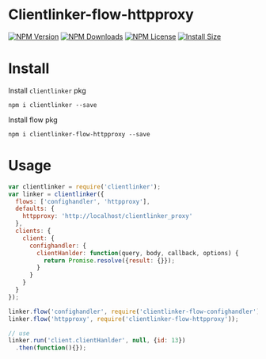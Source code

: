 Clientlinker-flow-httpproxy
============================

[![NPM Version][npm-image]][npm-url]
[![NPM Downloads][downloads-image]][npm-url]
[![NPM License][license-image]][npm-url]
[![Install Size][install-size-image]][install-size-url]


# Install

Install `clientlinker` pkg

```shell
npm i clientlinker --save
```

Install flow pkg

```shell
npm i clientlinker-flow-httpproxy --save
```


# Usage

```javascript
var clientlinker = require('clientlinker');
var linker = clientlinker({
  flows: ['confighandler', 'httpproxy'],
  defaults: {
    httpproxy: 'http://localhost/clientlinker_proxy'
  },
  clients: {
    client: {
      confighandler: {
        clientHanlder: function(query, body, callback, options) {
          return Promise.resolve({result: {}});
        }
      }
    }
  }
});

linker.flow('confighandler', require('clientlinker-flow-confighandler'));
linker.flow('httpproxy', require('clientlinker-flow-httpproxy'));

// use
linker.run('client.clientHanlder', null, {id: 13})
  .then(function(){});
```



[npm-image]: https://img.shields.io/npm/v/clientlinker-flow-httpproxy.svg
[downloads-image]: https://img.shields.io/npm/dm/clientlinker-flow-httpproxy.svg
[npm-url]: https://www.npmjs.org/package/clientlinker-flow-httpproxy
[license-image]: https://img.shields.io/npm/l/clientlinker-flow-httpproxy.svg
[install-size-url]: https://packagephobia.now.sh/result?p=clientlinker-flow-httpproxy
[install-size-image]: https://packagephobia.now.sh/badge?p=clientlinker-flow-httpproxy
